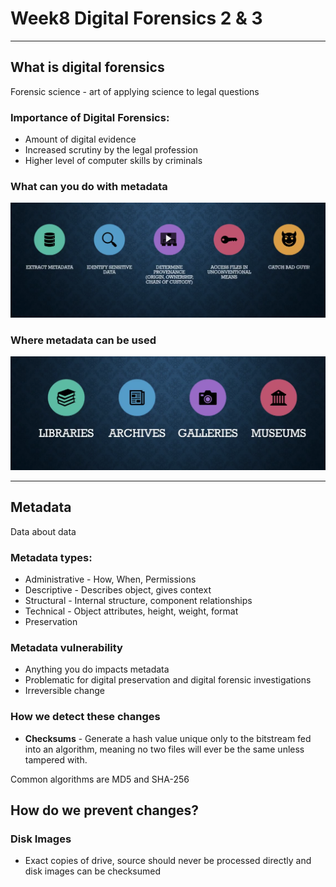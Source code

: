 # Week8 Digital Forensics 2 & 3

---

## What is digital forensics

Forensic science - art of applying science to legal questions

### Importance of Digital Forensics:

- Amount of digital evidence
- Increased scrutiny by the legal profession
- Higher level of computer skills by criminals

### What can you do with metadata

![meta-data](images/metadata.png)

### Where metadata can be used

![where-metadata-can-be-used](images/where-metadata-can-be-used.png)

---

## Metadata

Data about data

### Metadata types:

- Administrative - How, When, Permissions
- Descriptive - Describes object, gives context
- Structural - Internal structure, component relationships
- Technical - Object attributes, height, weight, format
- Preservation

### Metadata vulnerability

- Anything you do impacts metadata
- Problematic for digital preservation and digital forensic investigations
- Irreversible change

### How we detect these changes

- **Checksums** - Generate a hash value unique only to the bitstream fed into an algorithm, meaning no two files will ever be the same unless tampered with.

Common algorithms are MD5 and SHA-256

## How do we prevent changes?

### Disk Images

- Exact copies of drive, source should never be processed directly and disk images can be checksumed

